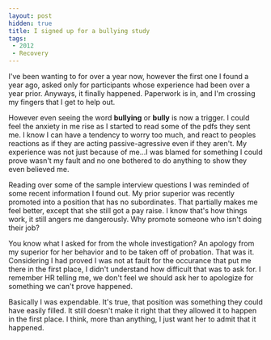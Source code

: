 ```yaml
---
layout: post
hidden: true
title: I signed up for a bullying study
tags: 
 - 2012
 - Recovery
---
```


I've been wanting to for over a year now, however the first one I found a year ago, asked only for participants whose experience had been over a year prior.  Anyways, it finally happened.  Paperwork is in, and I'm crossing my fingers that I get to help out.

However even seeing the word **bullying** or **bully** is now a trigger.  I could feel the anxiety in me rise as I started to read some of the pdfs they sent me.  I know I can have a tendency to worry too much, and react to peoples reactions as if they are acting passive-agressive even if they aren't.  My experience was not just because of me...I was blamed for something I could prove wasn't my fault and no one bothered to do anything to show they even believed me.

Reading over some of the sample interview questions I was reminded of some recent information I found out.  My prior superior was recently promoted into a position that has no subordinates.  That partially makes me feel better, except that she still got a pay raise.  I know that's how things work, it still angers me dangerously.  Why promote someone who isn't doing their job?

You know what I asked for from the whole investigation?  An apology from my superior for her behavior and to be taken off of probation.  That was it.  Considering I had proved I was not at fault for the occurance that put me there in the first place, I didn't understand how difficult that was to ask for.  I remember HR telling me, we don't feel we should ask her to apologize for something we can't prove happened.
  
Basically I was expendable.  It's true, that position was something they could have easily filled.  It still doesn't make it right that they allowed it to happen in the first place.  I think, more than anything, I just want her to admit that it happened.    